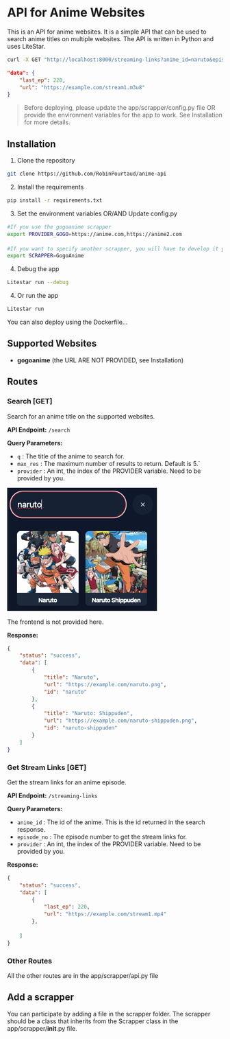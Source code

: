 # API for Anime Websites
This is an API for anime websites. It is a simple API that can be used to search anime titles on multiple websites. The API is written in Python and uses LiteStar.

```bash
curl -X GET "http://localhost:8000/streaming-links?anime_id=naruto&episode_no=1&provider=0"
```
```json
"data": {
    "last_ep": 220,
    "url": "https://example.com/stream1.m3u8"
}
```

> Before deploying, please update the app/scrapper/config.py file OR provide the environment variables for the app to work. See Installation for more details.

## Installation
1. Clone the repository
```bash
git clone https://github.com/RobinPourtaud/anime-api
```

2. Install the requirements 
```bash
pip install -r requirements.txt
```

3. Set the environment variables OR/AND Update config.py
```bash
#If you use the gogoanime scrapper
export PROVIDER_GOGO=https://anime.com,https://anime2.com

#If you want to specify another scrapper, you will have to develop it yourself
export SCRAPPER=GogoAnime
```

4. Debug the app
```bash
Litestar run --debug
```
4. Or run the app
```bash
Litestar run
```
You can also deploy using the Dockerfile...


## Supported Websites
- **gogoanime** (the URL ARE NOT PROVIDED, see Installation)


## Routes
### Search [GET]
Search for an anime title on the supported websites.

**API Endpoint:** `/search`

**Query Parameters:**
- `q` : The title of the anime to search for.
- `max_res` : The maximum number of results to return. Default is 5.`
- `provider` : An int, the index of the PROVIDER variable. Need to be provided by you.

![Search Example](docs/search.png)

The frontend is not provided here.

**Response:**
```json
{
    "status": "success",
    "data": [
        {
            "title": "Naruto",
            "url": "https://example.com/naruto.png",
            "id": "naruto"
        },
        {
            "title": "Naruto: Shippuden",
            "url": "https://example.com/naruto-shippuden.png",
            "id": "naruto-shippuden"
        }
    ]
}
```

### Get Stream Links [GET]
Get the stream links for an anime episode.

**API Endpoint:** `/streaming-links`

**Query Parameters:**
- `anime_id` : The id of the anime. This is the id returned in the search response.
- `episode_no` : The episode number to get the stream links for.
- `provider` : An int, the index of the PROVIDER variable. Need to be provided by you.

**Response:**
```json
{
    "status": "success",
    "data": [
        {
            "last_ep": 220,
            "url": "https://example.com/stream1.mp4"
        },
        
    ]
}
```

### Other Routes
All the other routes are in the app/scrapper/api.py file







## Add a scrapper
You can participate by adding a file in the scrapper folder. 
The scrapper should be a class that inherits from the Scrapper class in the app/scrapper/__init__.py file.

